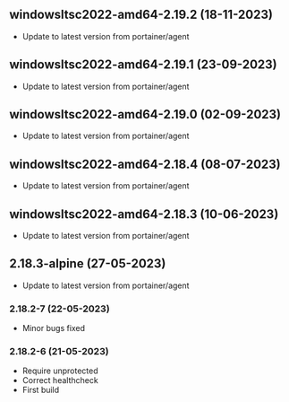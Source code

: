 
## windowsltsc2022-amd64-2.19.2 (18-11-2023)
- Update to latest version from portainer/agent

## windowsltsc2022-amd64-2.19.1 (23-09-2023)
- Update to latest version from portainer/agent

## windowsltsc2022-amd64-2.19.0 (02-09-2023)
- Update to latest version from portainer/agent

## windowsltsc2022-amd64-2.18.4 (08-07-2023)
- Update to latest version from portainer/agent

## windowsltsc2022-amd64-2.18.3 (10-06-2023)
- Update to latest version from portainer/agent

## 2.18.3-alpine (27-05-2023)
- Update to latest version from portainer/agent
### 2.18.2-7 (22-05-2023)
- Minor bugs fixed
### 2.18.2-6 (21-05-2023)
- Require unprotected
- Correct healthcheck
- First build
